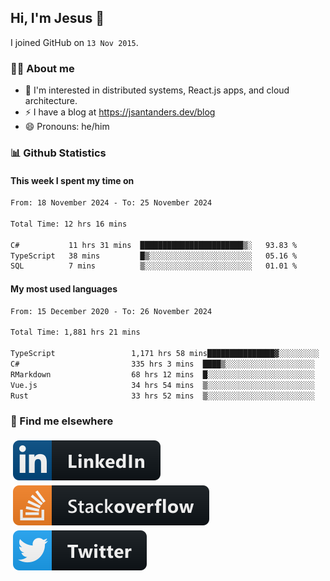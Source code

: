 ## Hi, I'm Jesus 👋

I joined GitHub on `13 Nov 2015`.

<!-- Talking about you -->

### 👨‍💻 About me

- 👦 I'm interested in distributed systems, React.js apps, and cloud architecture.
- ⚡️ I have a blog at <https://jsantanders.dev/blog>
- 😄 Pronouns: he/him

### 📊 Github Statistics

#### This week I spent my time on

<!--START_SECTION:weekly-->

```txt
From: 18 November 2024 - To: 25 November 2024

Total Time: 12 hrs 16 mins

C#           11 hrs 31 mins  ███████████████████████▒░   93.83 %
TypeScript   38 mins         █▒░░░░░░░░░░░░░░░░░░░░░░░   05.16 %
SQL          7 mins          ▒░░░░░░░░░░░░░░░░░░░░░░░░   01.01 %
```

<!--END_SECTION:weekly-->

#### My most used languages

<!--START_SECTION:alltime-->

```txt
From: 15 December 2020 - To: 26 November 2024

Total Time: 1,881 hrs 21 mins

TypeScript                 1,171 hrs 58 mins███████████████▓░░░░░░░░░   62.29 %
C#                         335 hrs 3 mins  ████▒░░░░░░░░░░░░░░░░░░░░   17.81 %
RMarkdown                  68 hrs 12 mins  █░░░░░░░░░░░░░░░░░░░░░░░░   03.63 %
Vue.js                     34 hrs 54 mins  ▒░░░░░░░░░░░░░░░░░░░░░░░░   01.86 %
Rust                       33 hrs 52 mins  ▒░░░░░░░░░░░░░░░░░░░░░░░░   01.80 %
```

<!--END_SECTION:alltime-->

### 📢 Find me elsewhere

<p>
  <a target="_blank" href="https://linkedin.com/in/jsantanders">
    <img src="https://github.com/jsantanders/jsantanders/blob/master/img/linkedin.svg" alt="LinkedIn" style="vertical-align:top; margin:4px">
  </a>
  
  <a target="_blank" href="https://stackoverflow.com/users/7318331/jesus-santander">
    <img src="https://github.com/jsantanders/jsantanders/blob/master/img/stackoverflow.svg" alt="StackOverflow" style="vertical-align:top; margin:4px">
  </a>
  
  <a target="_blank" href="http://twitter.com/jsantanders">
    <img src="https://github.com/jsantanders/jsantanders/blob/master/img/twitter.svg" alt="Twitter" style="vertical-align:top; margin:4px">
  </a>
</p>
